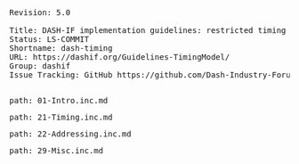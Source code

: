 
<pre class="metadata">
Revision: 5.0

Title: DASH-IF implementation guidelines: restricted timing model
Status: LS-COMMIT
Shortname: dash-timing
URL: https://dashif.org/Guidelines-TimingModel/
Group: dashif
Issue Tracking: GitHub https://github.com/Dash-Industry-Forum/Guidelines-TimingModel/issues

</pre>

<pre class=include>
path: 01-Intro.inc.md
</pre>
<pre class=include>
path: 21-Timing.inc.md
</pre>
<pre class=include>
path: 22-Addressing.inc.md
</pre>
<pre class=include>
path: 29-Misc.inc.md
</pre>
